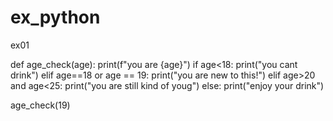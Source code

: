 # ex_python

ex01 

def age_check(age):
  print(f"you are {age}")
  if age<18:
    print("you cant drink")
  elif age==18 or age == 19:
    print("you are new to this!")
  elif age>20 and age<25:
    print("you are still kind of youg")
  else:
    print("enjoy your drink")

age_check(19)
